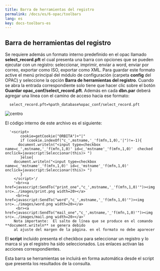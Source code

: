 ```yaml
---
title: Barra de herramientas del registro
permalink: /docs/es/6-opac/toolbars
lang: es
key: docs-toolbars-es
---
```



## Barra de herramientas del registro

Se requiere además un formato interno predefinido en el opac llamado **select_record.pft** el cual presenta una barra con opciones que se pueden ejecutar con un registro: seleccionar, imprimir, enviar a word, enviar por correo, exportar como ISO, exportar como XML. Para guardar este formato active el menú principal del módulo de configuración (carpeta **config** del OPAC) y seleccione la opción **Barra de herramientas del registro**. Cuando se abra la entrada correspondiente solo tiene que hacer clic sobre el botón **Guardar opac_conf/select_record.pft**. Además en cada **dbn.par** deberá agregar una línea con el camino de acceso hacia ese formato:

      select_record.pft=%path_database%opac_conf/select_record.pft

![centro](/wiki/docs/{{page.lang}}/images/Selectrecordpft.png)

El código interno de este archivo es el siguiente:

 

      '<script>
           cookie=getCookie("ORBITA")+"|"
           if (cookie.indexOf("c_',mstname,'_'f(mfn,1,0),'|")!=-1){
    	  document.writeln("<input type=checkbox name=c_',mstname,'_'f(mfn,1,0)' id=c_'mstname'_'f(mfn,1,0)'  checked onclick=javascript:Seleccionar(this)> ")
           }else{
    	document.writeln("<input type=checkbox name=c_'mstname'_'f(mfn,1,0)' id=c_'mstname'_'f(mfn,1,0)' onclick=javascript:Seleccionar(this)> ")
           }
        </script>'/
        '<br><a href=javascript:SendTo("print_one","c_',mstname,'_'f(mfn,1,0)'")><img src=../images/print.png width=20></a>
         <br><a href=javascript:SendTo("word","c_',mstname,'_'f(mfn,1,0)'")><img src=../images/word.png width=20></a>
         <br><a href=javascript:SendTo("mail_one","c_',mstname,'_'f(mfn,1,0)'")><img src=../images/mail.png width=20></a>' 
        Nota importante:  El salto de línea que se produce en el comando **document.writeln** se genera debido 
        al ajuste del margen de la página. en el formato no debe aparecer 

El **script** incluido presenta el checkbox para seleccionar un registro y lo marca si ya el registro ha sido seleccionados. Los enlaces activan las acciones correspondientes.

Esta barra se herramientas se incluirá en forma automática desde el script que presenta los resultados de la consulta.